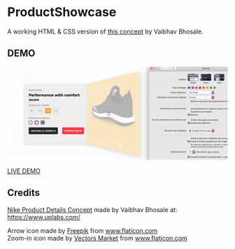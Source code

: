 # ProductShowcase

A working HTML & CSS version of [this concept](https://www.uplabs.com/posts/nike-product-details-concept) by Vaibhav Bhosale.

## DEMO

![](doc/animation.gif)

[LIVE DEMO](https://codepen.io/dpu/pen/gObLmxm)


## Credits
[Nike Product Details Concept](https://www.uplabs.com/posts/nike-product-details-concept) made by Vaibhav Bhosale at: https://www.uplabs.com/
<div>Arrow icon made by <a href="https://www.flaticon.com/authors/freepik" title="Freepik">Freepik</a> from <a href="https://www.flaticon.com/" title="Flaticon">www.flaticon.com</a></div>
<div>Zoom-in icon made by <a href="https://www.flaticon.com/authors/vectors-market" title="Vectors Market">Vectors Market</a> from <a href="https://www.flaticon.com/" title="Flaticon">www.flaticon.com</a></div>